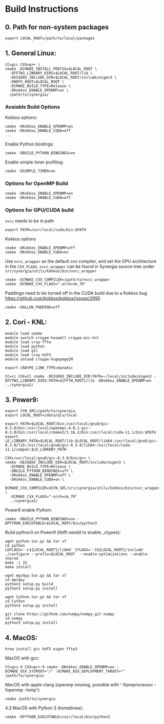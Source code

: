 
# Build Instructions

## 0. Path for non-system packages

    export LOCAL_ROOT=/path/to/local/packages


## 1. General Linux:

    CC=gcc CXX=g++ \
    cmake -DCMAKE_INSTALL_PREFIX=$LOCAL_ROOT \
      -DFFTW3_LIBRARY_DIRS=$LOCAL_ROOT/lib \
      -DEIGEN3_INCLUDE_DIR=$LOCAL_ROOT/include/eigen3 \
      -DHDF5_ROOT=$LOCAL_ROOT \
      -DCMAKE_BUILD_TYPE=Release \
      -DKokkos_ENABLE_OPENMP=on \
      /path/to/synergia/

### Avaiable Build Options

Kokkos options:

    cmake -DKokkos_ENABLE_OPENMP=on
    cmake -DKokkos_ENABLE_CUDA=off
    ...

Enable Python bindings:

    cmake -DBUILD_PYTHON_BINDINGS=on

Enable simple timer profiling:

    cmake -DSIMPLE_TIMER=on

### Options for OpenMP Build

    cmake -DKokkos_ENABLE_OPENMP=on
    cmake -DKokkos_ENABLE_CUDA=off

### Options for GPU/CUDA build

`nvcc` needs to be in path

    export PATH=/usr/local/cuda/bin:$PATH

Kokkos options

    cmake -DKokkos_ENABLE_OPENMP=off
    cmake -DKokkos_ENABLE_CUDA=on

Use `nvcc_wrapper` as the default cxx compiler, and set the GPU architecture in the `CXX_FLAGS`. `nvcc_wrapper` can be found in Synergia source tree under `src/synergia/utils/kokkos/bin/nvcc_wrapper`

    cmake -DCMAKE_CXX_COMPILER=/path/to/nvcc_wrapper
    cmake -DCMAKE_CXX_FLAGS="-arch=sm_70"


Paddings need to be turned off in the CUDA build due to a Kokkos bug https://github.com/kokkos/kokkos/issues/2995

    cmake -DALLOW_PADDING=off




## 2. Cori - KNL:

    module load cmake
    module switch craype-haswell craype-mic-knl
    module load cray-fftw
    module load python
    module load gsl
    module load cray-hdf5
    module unload craype-hugepage2M

    export CRAYPE_LINK_TYPE=dynamic

    CC=cc CXX=CC cmake -DEIGEN3_INCLUDE_DIR:PATH=~/local/include/eigen3 -DFFTW3_LIBRARY_DIRS:PATH=${FFTW_ROOT}/lib -DKokkos_ENABLE_OPENMP=on ../synergia2/


## 3. Power9:

    export SYN_SRC=/path/to/synergia
    export LOCAL_ROOT=/data/qlu/local

    export PATH=$LOCAL_ROOT/bin:/usr/local/gnu8/gcc-8.3.0/bin:/usr/local/openmpi-4.0.2-gcc-8.3.0/bin:/usr/local/cmake3/3.16.2/bin:/usr/local/cuda-11.1/bin:$PATH
    export LD_LIBRARY_PATH=$LOCAL_ROOT/lib:$LOCAL_ROOT/lib64:/usr/local/gnu8/gcc-8.3.0/lib:/usr/local/gnu8/gcc-8.3.0/lib64:/usr/local/cuda-11.1/compat:$LD_LIBRARY_PATH

    CXX=/usr/local/gnu8/gcc-8.3.0/bin/g++ \
    cmake -DEIGEN3_INCLUDE_DIR=$LOCAL_ROOT/include/eigen3 \
      -DCMAKE_BUILD_TYPE=Release \
      -DBUILD_PYTHON_BINDINGS=off \
      -DKokkos_ENABLE_OPENMP=off \
      -DKokkos_ENABLE_CUDA=on \
      -DCMAKE_CXX_COMPILER=$SYN_SRC/src/synergia/utils/kokkos/bin/nvcc_wrapper \
      -DCMAKE_CXX_FLAGS="-arch=sm_70" 
      ../synergia2/


Power9 enable Python:

    cmake -DBUILD_PYTHON_BINDINGS=on -DPYTHON_EXECUTABLE=$LOCAL_ROOT/bin/python3


Build python3 on Power9 (libffi needd to enable _ctypes):

    wget python.tar.gz && tar xf
    cd python
    LDFLAGS='-L${LOCAL_ROOT}/lib64' CFLAGS='-I${LOCAL_ROOT}/include' ./configure --prefix=$LOCAL_ROOT  --enable-optimizations --enable-shared
    make -j 32
    make install

    wget mpi4py.tar.gz && tar xf
    cd mpi4py
    python3 setup.py build
    python3 setup.py install

    wget Cython.tar.gz && tar xf
    cd Cython
    python3 setup.py install

    git clone https://github.com/numpy/numpy.git numpy
    cd numpy
    python3 setup.py install



## 4. MacOS:

    brew install gcc hdf5 eigen fftw3

MacOS with gcc:

    CC=gcc-9 CXX=g++-9 cmake -DKokkos_ENABLE_OPENMP=on -DCMAKE_OSX_SYSROOT="/" -DCMAKE_OSX_DEPLOYMENT_TARGET="" /path/to/synergia/

MacOS with apple clang (openmp missing, possible with '-Xpreprocessor -fopenmp -lomp'):

    cmake /path/to/synergia

4.3 MacOS with Python 3 (homebrew):

    cmake -DPYTHON_EXECUTABLE=/usr/local/bin/python3
